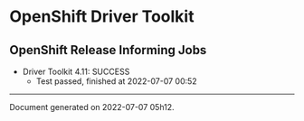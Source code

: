 
OpenShift Driver Toolkit
========================

OpenShift Release Informing Jobs
--------------------------------



* Driver Toolkit 4.11: SUCCESS
  - Test passed, finished at 2022-07-07 00:52






---
Document generated on 2022-07-07 05h12.
